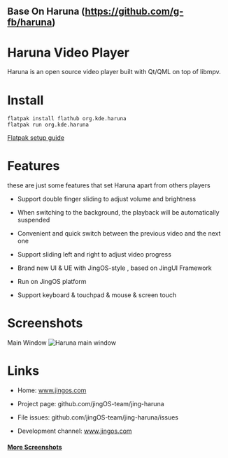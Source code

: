 <!--
SPDX-FileCopyrightText: 2020 George Florea Bănuș <georgefb899@gmail.com>
SPDX-FileCopyrightText: 2021 Wang Rui <wangrui@jingos.com>
SPDX-License-Identifier: CC-BY-4.0
-->

## Base On Haruna (https://github.com/g-fb/haruna)

# Haruna Video Player

Haruna is an open source video player built with Qt/QML on top of libmpv.

# Install

```
flatpak install flathub org.kde.haruna
flatpak run org.kde.haruna
```

[Flatpak setup guide](https://flatpak.org/setup/)

# Features

these are just some features that set Haruna apart from others players

- Support double finger sliding to adjust volume and brightness

- When switching to the background, the playback will be automatically suspended

- Convenient and quick switch between the previous video and the next one

- Support sliding left and right to adjust video progress

- Brand new UI & UE with JingOS-style , based on JingUI Framework

- Run on JingOS platform

- Support keyboard & touchpad & mouse & screen touch

# Screenshots

Main Window
![Haruna main window](./data/screenshots/haruna-dark.png)

# Links

- Home: www.jingos.com
  
- Project page: github.com/jingOS-team/jing-haruna
  
- File issues: github.com/jingOS-team/jing-haruna/issues
  
- Development channel: www.jingos.com

#### [More Screenshots](./Screenshots.md)

